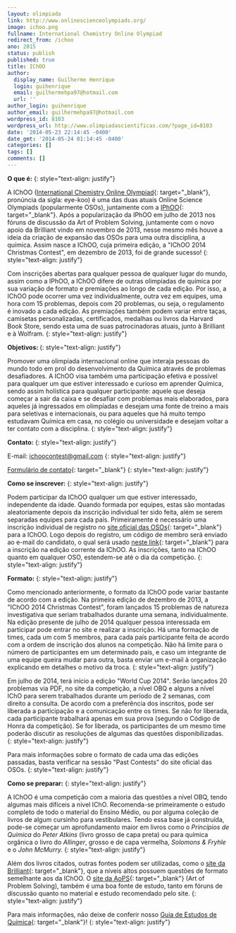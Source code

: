 ```yaml
---
layout: olimpiada 
link: http://www.onlinescienceolympiads.org/
image: ichoo.png 
fullname: International Chemistry Online Olympiad 
redirect_from: /ichoo 
ano: 2015
status: publish
published: true
title: IChOO
author:
  display_name: Guilherme Henrique
  login: guihenrique
  email: guilhermehpa97@hotmail.com
  url: ''
author_login: guihenrique
author_email: guilhermehpa97@hotmail.com
wordpress_id: 8103
wordpress_url: http://www.olimpiadascientificas.com/?page_id=8103
date: '2014-05-23 22:14:45 -0400'
date_gmt: '2014-05-24 01:14:45 -0400'
categories: []
tags: []
comments: []
---
```

**O que é:**
{: style="text-align: justify"}



A IChOO ([International Chemistry Online Olympiad][1]{: target="_blank"}, pronúncia da sigla: eye-koo) é uma das duas atuais Online Science Olympiads (popularmente OSOs), juntamente com a [IPhOO][2]{: target="_blank"}.
Após a popularização da IPhOO em julho de 2013 nos fóruns de discussão da Art of Problem Solving, juntamente com o novo apoio da Brilliant vindo em novembro de 2013, nesse mesmo mês houve a ideia da criação de expansão
das OSOs para uma outra disciplina, a química. Assim nasce a IChOO, cuja primeira edição, a \"IChOO 2014 Christmas Contest\", em dezembro de 2013, foi de grande sucesso!
{: style="text-align: justify"}



Com inscrições abertas para qualquer pessoa de qualquer lugar do mundo, assim como a IPhOO, a IChOO difere de outras olimpíadas de química por sua variação de formato e premiações ao longo de cada edição. Por isso, a
IChOO pode ocorrer uma vez individualmente, outra vez em equipes, uma hora com 15 problemas, depois com 20 problemas, ou seja, o regulamento é inovado a cada edição. As premiações também podem variar entre taças,
camisetas personalizadas, certificados, medalhas ou livros da Harvard Book Store, sendo esta uma de suas patrocinadoras atuais, junto à Brilliant e à Wolfram.
{: style="text-align: justify"}



<strong>Objetivos: </strong>
{: style="text-align: justify"}



Promover uma olimpíada internacional online que interaja pessoas do mundo todo em prol do desenvolvimento da Química através de problemas desafiadores. A IChOO visa também uma participação efetiva e possível para
qualquer um que estiver interessado e curioso em aprender Química, sendo assim holística para qualquer participante: aquele que deseja começar a sair da caixa e se desafiar com problemas mais elaborados, para aqueles já
ingressados em olimpíadas e desejam uma fonte de treino a mais para seletivas e internacionais, ou para aqueles que há muito tempo estudavam Química em casa, no colégio ou universidade e desejam voltar a ter contato com
a disciplina.
{: style="text-align: justify"}



**Contato:**
{: style="text-align: justify"}



E-mail: ichoocontest@gmail.com
{: style="text-align: justify"}



[Formulário de contato][3]{: target="_blank"}
{: style="text-align: justify"}



**Como se inscrever:**
{: style="text-align: justify"}



Podem participar da IChOO qualquer um que estiver interessado, independente da idade. Quando formada por equipes, estas são montadas aleatoriamente depois da inscrição individual ter sido feita, além se serem separadas
equipes para cada país. Primeiramente é necessário uma inscrição individual de registro no [site oficial das OSOs][4]{: target="_blank"} para a IChOO. Logo depois do registro, um código de membro será enviado ao e-mail
do candidato, o qual será usado [neste link][5]{: target="_blank"} para a inscrição na edição corrente da IChOO. As inscrições, tanto na IChOO quanto em qualquer OSO, estendem-se até o dia da competição.
{: style="text-align: justify"}



**Formato:**
{: style="text-align: justify"}



Como mencionado anteriormente, o formato da IChOO pode variar bastante de acordo com a edição. Na primeira edição de dezembro de 2013, a \"IChOO 2014 Christmas Contest\", foram lançados 15 problemas de natureza
investigativa que seriam trabalhados durante uma semana, individualmente. Na edição presente de julho de 2014 qualquer pessoa interessada em participar pode entrar no site e realizar a inscrição. Há uma formação de
times, cada um com 5 membros, para cada país participante feita de acordo com a ordem de inscrição dos alunos na competição. Não há limite para o número de participantes em um determinado país, e caso um integrante de
uma equipe queira mudar para outra, basta enviar um e-mail à organização explicando em detalhes o motivo da troca.
{: style="text-align: justify"}



Em julho de 2014, terá início a edição \"World Cup 2014\". Serão lançados 20 problemas via PDF, no site da competição, a nível OBQ e alguns a nível IChO para serem trabalhados durante um período de 2 semanas, com direito
a consulta. De acordo com a preferência dos inscritos, pode ser liberada a participação e a comunicação entre os times. Se não for liberada, cada participante trabalhará apenas em sua prova (segundo o Código de Honra da
competição). Se for liberada, os participantes de um mesmo time poderão discutir as resoluções de algumas das questões disponibilizadas.
{: style="text-align: justify"}



Para mais informações sobre o formato de cada uma das edições passadas, basta verificar na sessão \"Past Contests\" do site oficial das OSOs.
{: style="text-align: justify"}



**Como se preparar:**
{: style="text-align: justify"}



A IChOO é uma competição com a maioria das questões a nível OBQ, tendo algumas mais difíceis a nível IChO. Recomenda-se primeiramente o estudo completo de todo o material do Ensino Médio, ou por alguma coleção de livros
de algum cursinho para vestibulares. Tendo essa base já construída, pode-se começar um aprofundamento maior em livros como o *Princípios de Química* do *Peter Atkins* (livro grosso de capa preta) ou para química orgânica
o livro do *Allinger*, grosso e de capa vermelha, *Solomons &amp; Fryhle* e o <em>John McMurry. </em>
{: style="text-align: justify"}



Além dos livros citados, outras fontes podem ser utilizadas, como o [site da Brilliant][6]{: target="_blank"}, que a níveis altos possuem questões de formato semelhante aos da IChOO. O [site da AoPS][7]{:
target="_blank"} (Art of Problem Solving), também é uma boa fonte de estudo, tanto em fóruns de discussão quanto no material e estudo recomendado pelo site.
{: style="text-align: justify"}



Para mais informações, não deixe de conferir nosso [Guia de Estudos de Química][8]{: target="_blank"}!
{: style="text-align: justify"}





[1]: http://www.onlinescienceolympiads.org/ "Site oficial das OSOs"
[2]: http://www.olimpiadascientificas.com/olimpiadas/olimpiadas-de-fisica/iphoo/ "Página da IPhOO "
[3]: http://www.onlinescienceolympiads.org/#!contact/cgbd "Contato - IChOO"
[4]: http://www.onlinescienceolympiads.org/#!register/cg09 "Registro"
[5]: http://www.onlinescienceolympiads.org/#!about/cq4r "Inscrição"
[6]: https://brilliant.org/ "Brilliant"
[7]: http://www.artofproblemsolving.com/ "AoPS"
[8]: http://www.olimpiadascientificas.com/estudo/quimica/ "Estudos - Química"
